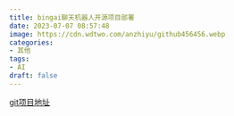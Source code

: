 ```yaml
---
title: bingai聊天机器人开源项目部署
date: 2023-07-07 08:57:48
image: https://cdn.wdtwo.com/anzhiyu/github456456.webp
categories: 
- 其他
tags: 
- AI
draft: false
---
```


[git项目地址](https://github.com/wdtwo/go-proxy-bingai)




